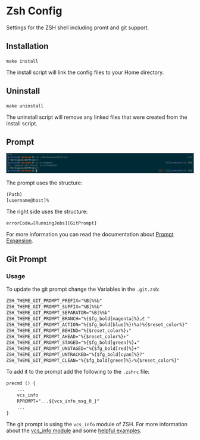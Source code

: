 # Zsh Config
Settings for the ZSH shell including promt and git support.

## Installation
`make install`

The install script will link the config files to your Home directory.

## Uninstall
`make uninstall`

The uninstall script will remove any linked files that were created from the install script.

## Prompt
![ZSH Prompt](../docs/zsh_prompt.png "ZSH Prompt")

The prompt uses the structure:
```
(Path)
[username@host]%
```

The right side uses the structure:
```
errorCode↵[RunningJobs][GitPrompt]
```

For more information you can read the documentation about [Prompt Expansion](http://zsh.sourceforge.net/Doc/Release/Prompt-Expansion.html).

## Git Prompt

### Usage
To update the git prompt change the Variables in the `.git.zsh`:

```
ZSH_THEME_GIT_PROMPT_PREFIX="%B[%%b"
ZSH_THEME_GIT_PROMPT_SUFFIX="%B]%%b"
ZSH_THEME_GIT_PROMPT_SEPARATOR="%B|%%b"
ZSH_THEME_GIT_PROMPT_BRANCH="%{$fg_bold[magenta]%}⎇ "
ZSH_THEME_GIT_PROMPT_ACTION="%{$fg_bold[blue]%}(%a)%{$reset_color%}"
ZSH_THEME_GIT_PROMPT_BEHIND="%{$reset_color%}↓"
ZSH_THEME_GIT_PROMPT_AHEAD="%{$reset_color%}↑"
ZSH_THEME_GIT_PROMPT_STAGED="%{$fg_bold[green]%}▴"
ZSH_THEME_GIT_PROMPT_UNSTAGED="%{$fg_bold[red]%}+"
ZSH_THEME_GIT_PROMPT_UNTRACKED="%{$fg_bold[cyan]%}?"
ZSH_THEME_GIT_PROMPT_CLEAN="%{$fg_bold[green]%}✓%{$reset_color%}"
```

To add it to the prompt add the following to the `.zshrc` file:

```
precmd () {
    ...
    vcs_info
	RPROMPT="...${vcs_info_msg_0_}"
    ...
}
```

The git prompt is using the `vcs_info` module of ZSH. For more information about the [vcs_info module](http://zsh.sourceforge.net/Doc/Release/User-Contributions.html#Version-Control-Information) and some [helpful examples](https://github.com/zsh-users/zsh/blob/master/Misc/vcs_info-examples).
